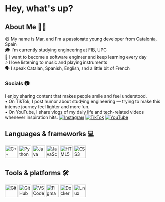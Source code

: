 # Hey, what's up?

## About Me 😵‍💫
😋 My name is Mar, and I'm a passionate young developer from Catalonia, Spain  <br>🎓 I'm currently studying engineering at FIB, UPC  <br>🎯 I want to become a software engineer and keep learning every day  <br>🎶 I love listening to music and playing instruments  <br>🗣️ I speak Catalan, Spanish, English, and a little bit of French<br>


### Socials 📷
I enjoy sharing content that makes people smile and feel understood.  
• On TikTok, I post humor about studying engineering — trying to make this intense journey feel lighter and more fun.  
• On YouTube, I share vlogs of my daily life and tech-related videos whenever inspiration hits.
[![Instagram](https://img.shields.io/badge/Instagram-%23E4405F.svg?logo=Instagram&logoColor=white)](https://instagram.com/mar.bevi) [![TikTok](https://img.shields.io/badge/TikTok-%23000000.svg?logo=TikTok&logoColor=white)](https://tiktok.com/@mar.bevi) [![YouTube](https://img.shields.io/badge/YouTube-%23FF0000.svg?logo=YouTube&logoColor=white)](https://youtube.com/@marbevii) 

## Languages & frameworks 💻

<p align="left">
  <img src="https://cdn.jsdelivr.net/gh/devicons/devicon/icons/cplusplus/cplusplus-original.svg" alt="C++" width="40" height="40"/>
  <img src="https://cdn.jsdelivr.net/gh/devicons/devicon/icons/python/python-original.svg" alt="Python" width="40" height="40"/>
  <img src="https://cdn.jsdelivr.net/gh/devicons/devicon/icons/java/java-original.svg" alt="Java" width="40" height="40"/>
  <img src="https://cdn.jsdelivr.net/gh/devicons/devicon/icons/javascript/javascript-original.svg" alt="JavaScript" width="40" height="40"/>
  <img src="https://cdn.jsdelivr.net/gh/devicons/devicon/icons/html5/html5-original.svg" alt="HTML5" width="40" height="40"/>
  <img src="https://cdn.jsdelivr.net/gh/devicons/devicon/icons/css3/css3-original.svg" alt="CSS3" width="40" height="40"/>
</p>

## Tools & platforms 🛠️

<p align="left">
  <img src="https://cdn.jsdelivr.net/gh/devicons/devicon/icons/git/git-original.svg" alt="Git" width="40" height="40"/>
  <img src="https://cdn.jsdelivr.net/gh/devicons/devicon/icons/github/github-original.svg" alt="GitHub" width="40" height="40"/>
  <img src="https://cdn.jsdelivr.net/gh/devicons/devicon/icons/vscode/vscode-original.svg" alt="VS Code" width="40" height="40"/>
  <img src="https://cdn.jsdelivr.net/gh/devicons/devicon/icons/figma/figma-original.svg" alt="Figma" width="40" height="40"/>
  <img src="https://cdn.jsdelivr.net/gh/devicons/devicon/icons/docker/docker-original.svg" alt="Docker" width="40" height="40"/>
  <img src="https://cdn.jsdelivr.net/gh/devicons/devicon/icons/linux/linux-original.svg" alt="Linux" width="40" height="40"/>
</p>
